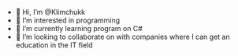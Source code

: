 - 👋 Hi, I’m @Klimchukk
- 👀 I’m interested in programming
- 🌱 I’m currently learning program on C#
- 💞️ I’m looking to collaborate on with companies where I can get an education in the IT field


<!---
Klimchukk/Klimchukk is a ✨ special ✨ repository because its `README.md` (this file) appears on your GitHub profile.
You can click the Preview link to take a look at your changes.
--->
